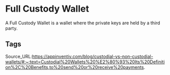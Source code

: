 # Full Custody Wallet
A Full Custody Wallet is a wallet where the private keys are held by a third party.
## Tags
Source_URL:https://appinventiv.com/blog/custodial-vs-non-custodial-wallets/#:~:text=Custodial%20Wallets%20%E2%80%93%20Its%20Definition%2C%20Benefits,to%20send%20or%20receive%20payments.
